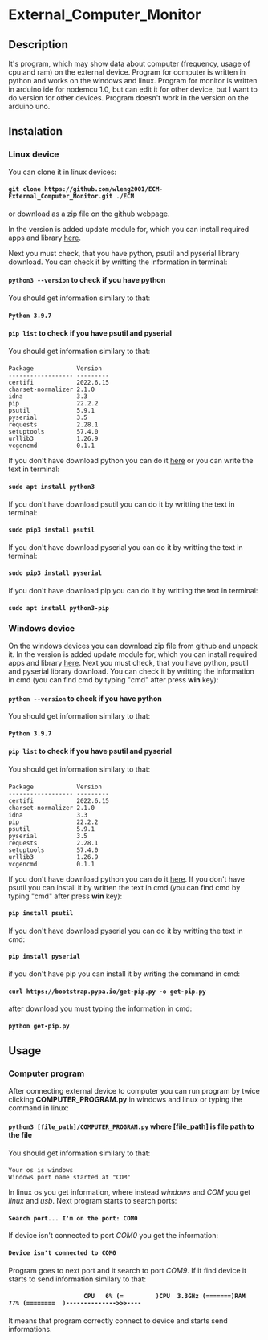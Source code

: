 # External_Computer_Monitor

## Description


It's program, which may show data about computer (frequency, usage of cpu and ram) on the external device. Program for computer is written in python and works on the windows and linux.
Program for monitor is written in arduino ide for nodemcu 1.0, but can edit it for other device, but I want to do version for other devices. Program doesn't work in the version on the arduino uno.

## Instalation

### Linux device
You can clone it in linux devices: 

#### `git clone https://github.com/wleng2001/ECM-External_Computer_Monitor.git ./ECM`

or download as a zip file on the github webpage.

In the version is added update module for, which you can install required apps and library <a href="https://github.com/wleng2001/UPM-UPdate_Module_for_app">here</a>.

Next you must check, that you have python, psutil and pyserial library download. You can check it by writting the information in terminal: 

#### `python3 --version` to check if you have python

You should get information similary to that:

#### `Python 3.9.7`

#### `pip list` to check if you have psutil and pyserial

You should get information similary to that:

####
```
Package            Version 
------------------ ---------
certifi            2022.6.15
charset-normalizer 2.1.0
idna               3.3
pip                22.2.2
psutil             5.9.1
pyserial           3.5
requests           2.28.1
setuptools         57.4.0
urllib3            1.26.9
vcgencmd           0.1.1
```

If you don't have download python you can do it <a href="https://www.python.org/downloads/">here</a> or you can write the text in terminal:

#### `sudo apt install python3`

If you don't have download psutil you can do it by writting the text in terminal: 

#### `sudo pip3 install psutil`

If you don't have download pyserial you can do it by writting the text in terminal: 

#### `sudo pip3 install pyserial`

If you don't have download pip you can do it by writting the text in terminal:

#### ``sudo apt install python3-pip``

### Windows device

On the windows devices you can download zip file from github and unpack it.
In the version is added update module for, which you can install required apps and library <a href="https://github.com/wleng2001/UPM-UPdate_Module_for_app">here</a>.
Next you must check, that you have python, psutil and pyserial library download. You can check it by writting the information in cmd (you can find cmd by typing "cmd" after press **win** key): 

#### `python --version` to check if you have python

You should get information similary to that:

#### `Python 3.9.7`

#### `pip list` to check if you have psutil and pyserial

You should get information similary to that:

#### 
```
Package            Version 
------------------ ---------
certifi            2022.6.15
charset-normalizer 2.1.0
idna               3.3
pip                22.2.2
psutil             5.9.1
pyserial           3.5
requests           2.28.1
setuptools         57.4.0
urllib3            1.26.9
vcgencmd           0.1.1
```

If you don't have download python you can do it <a href="https://www.python.org/downloads/">here</a>.
If you don't have psutil you can install it by written the text in cmd (you can find cmd by typing "cmd" after press **win** key):

#### `pip install psutil`

If you don't have download pyserial you can do it by writting the text in cmd: 

#### `pip install pyserial`

if you don't have pip you can install it by writing the command in cmd:

#### `curl https://bootstrap.pypa.io/get-pip.py -o get-pip.py`

after download you must typing the information in cmd:

#### `python get-pip.py`

## Usage
### Computer program
After connecting external device to computer you can run program by twice clicking **COMPUTER_PROGRAM.py** in windows and linux or typing the command in linux:

#### `python3 [file_path]/COMPUTER_PROGRAM.py` where [file_path] is file path to the file

You should get information similary to that: 
####
```
Your os is windows
Windows port name started at "COM"
```
In linux os you get information, where instead *windows* and *COM* you get *linux* and *usb*.
Next program starts to search ports:
#### `Search port... I'm on the port: COM0`

If device isn't connected to port *COM0* you get the information:

#### `Device isn't connected to COM0`

Program goes to next port and it search to port *COM9*.
If it find device it starts to send information similary to that:
#### `                     CPU   6% (=         )CPU  3.3GHz (=======)RAM  77% (========  )-------------->>>----`
It means that program correctly connect to device and starts send informations.

